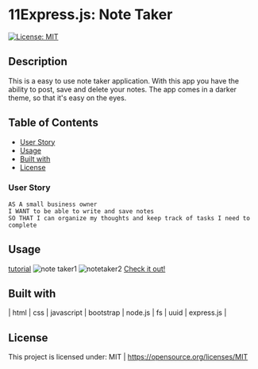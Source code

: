 # 11Express.js: Note Taker
  [![License: MIT](https://img.shields.io/badge/License-MIT-yellow.svg)](https://opensource.org/licenses/MIT)

## Description
This is a easy to use note taker application. With this app you have the ability to post, save and delete your notes. The app comes in a darker theme, so that it's easy on the eyes. 

  ## Table of Contents
  * [User Story](#User-Story)
  * [Usage](#Usage)
  * [Built with](#Built-with)
  * [License](#License)
  
  ### User Story
```
AS A small business owner
I WANT to be able to write and save notes
SO THAT I can organize my thoughts and keep track of tasks I need to complete
```

  ## Usage 
  [tutorial](https://drive.google.com/file/d/1krSkh-AkSbdVm3aFXCsXLoZb1S4ptT7o/view)
![note taker1](https://user-images.githubusercontent.com/30086519/111732460-63d77280-882a-11eb-9571-c3ea9f1b55db.png)
![notetaker2](https://user-images.githubusercontent.com/30086519/111732876-67b7c480-882b-11eb-8521-1349bd6b6873.png)
[Check it out!](https://stark-everglades-58372.herokuapp.com/)
  
  ## Built with
  | html | css | javascript | bootstrap | node.js | fs | uuid | express.js |

  ## License 
  This project is licensed under: MIT | https://opensource.org/licenses/MIT
